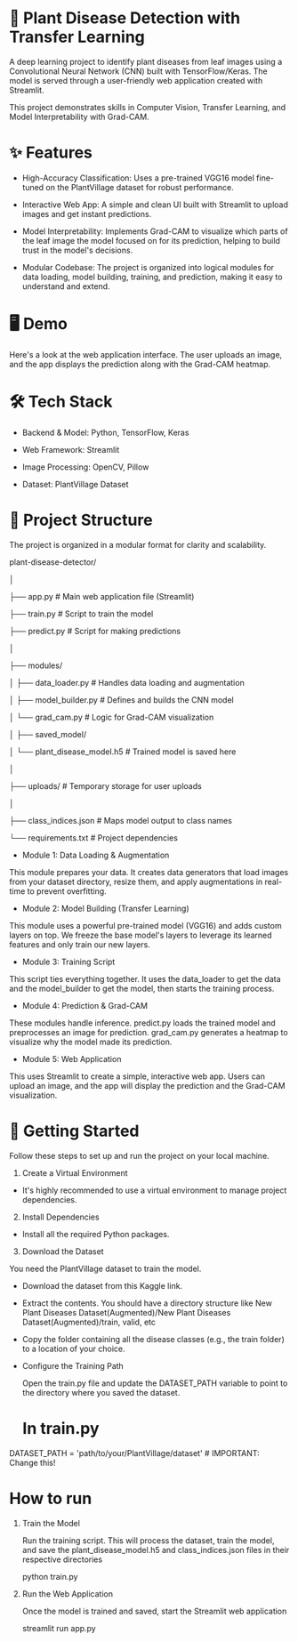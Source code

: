 # 🌿 Plant Disease Detection with Transfer Learning
A deep learning project to identify plant diseases from leaf images using a Convolutional Neural Network (CNN) built with TensorFlow/Keras. The model is served through a user-friendly web application created with Streamlit.

This project demonstrates skills in Computer Vision, Transfer Learning, and Model Interpretability with Grad-CAM.

# ✨ Features
  - High-Accuracy Classification: Uses a pre-trained VGG16 model fine-tuned on the PlantVillage dataset for robust performance.

  - Interactive Web App: A simple and clean UI built with Streamlit to upload images and get instant predictions.

  - Model Interpretability: Implements Grad-CAM to visualize which parts of the leaf image the model focused on for its prediction, helping to build trust in the model's decisions.

  - Modular Codebase: The project is organized into logical modules for data loading, model building, training, and prediction, making it easy to understand and extend.

# 🖥️ Demo
Here's a look at the web application interface. The user uploads an image, and the app displays the prediction along with the Grad-CAM heatmap.

# 🛠️ Tech Stack
  - Backend & Model: Python, TensorFlow, Keras

  - Web Framework: Streamlit

  - Image Processing: OpenCV, Pillow

  - Dataset: PlantVillage Dataset

# 📁 Project Structure
The project is organized in a modular format for clarity and scalability.

plant-disease-detector/

│

├── app.py                   # Main web application file (Streamlit)

├── train.py                 # Script to train the model

├── predict.py               # Script for making predictions

│

├── modules/

│   ├── data_loader.py       # Handles data loading and augmentation

│   ├── model_builder.py     # Defines and builds the CNN model

│   └── grad_cam.py          # Logic for Grad-CAM visualization

│
├── saved_model/

│   └── plant_disease_model.h5 # Trained model is saved here

│

├── uploads/                   # Temporary storage for user uploads

│

├── class_indices.json       # Maps model output to class names

└── requirements.txt         # Project dependencies

- Module 1: Data Loading & Augmentation
  
This module prepares your data. It creates data generators that load images from your dataset directory, resize them, and apply augmentations in real-time to prevent overfitting.

- Module 2: Model Building (Transfer Learning)
  
This module uses a powerful pre-trained model (VGG16) and adds custom layers on top. We freeze the base model's layers to leverage its learned features and only train our new layers.

- Module 3: Training Script
  
This script ties everything together. It uses the data_loader to get the data and the model_builder to get the model, then starts the training process.

- Module 4: Prediction & Grad-CAM
  
These modules handle inference. predict.py loads the trained model and preprocesses an image for prediction. grad_cam.py generates a heatmap to visualize why the model made its prediction.

- Module 5: Web Application
  
This uses Streamlit to create a simple, interactive web app. Users can upload an image, and the app will display the prediction and the Grad-CAM visualization.

# 🚀 Getting Started
Follow these steps to set up and run the project on your local machine.

1. Create a Virtual Environment
   
  - It's highly recommended to use a virtual environment to manage project dependencies.
    
2. Install Dependencies

  - Install all the required Python packages.
    
3. Download the Dataset

You need the PlantVillage dataset to train the model.

  - Download the dataset from this Kaggle link.

  - Extract the contents. You should have a directory structure like New Plant Diseases Dataset(Augmented)/New Plant Diseases Dataset(Augmented)/train, valid, etc

  - Copy the folder containing all the disease classes (e.g., the train folder) to a location of your choice.

  - Configure the Training Path

    Open the train.py file and update the DATASET_PATH variable to point to the directory where you saved the dataset.

    # In train.py
    
DATASET_PATH = 'path/to/your/PlantVillage/dataset' # IMPORTANT: Change this!

# How to run
1. Train the Model

   Run the training script. This will process the dataset, train the model, and save the plant_disease_model.h5 and class_indices.json files in their respective directories

   python train.py

2. Run the Web Application

   Once the model is trained and saved, start the Streamlit web application

   streamlit run app.py
